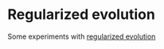 # Regularized evolution
Some experiments with [regularized evolution](https://arxiv.org/pdf/1802.01548.pdf)
